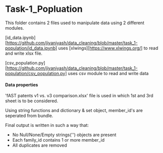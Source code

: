# Task-1_Popluation

This folder contains 2 files used to manipulate data using 2 different modules.

[id_data.ipynb][https://github.com/jivaniyash/data_cleaning/blob/master/task_1-population/id_data.ipynb] uses [xlwings][https://www.xlwings.org/] to read and write xlsx file.

[csv_population.py][https://github.com/jivaniyash/data_cleaning/blob/master/task_1-population/csv_population.py] uses csv module to read and write data

#### Data properties
'fAST patents v1 vs. v3 comparison.xlsx' file is used in which 1st and 3rd sheet is to be considered.

Using string functions and dictionary & set object, member_id's are seperated from bundle.

Final output is written in such a way that:
- No Null/None/Empty strings('') objects are present
- Each family_id contains 1 or more member_id
- All duplicates are removed
